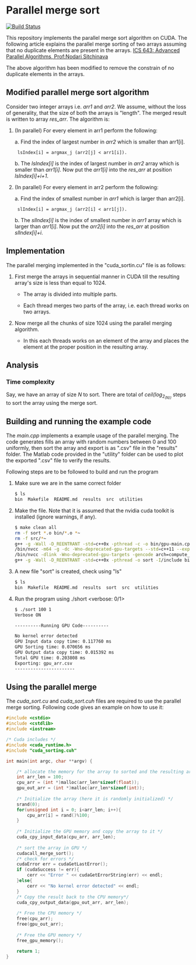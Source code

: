 # Parallel merge sort

[![Build Status](https://travis-ci.org/joemccann/dillinger.svg?branch=master)](https://travis-ci.org/joemccann/dillinger)

This repository implements the parallel merge sort algorithm on CUDA. The following article explains the parallel merge sorting of two arrays assuming that no duplicate elements are present in the arrays. 
[ICS 643: Advanced Parallel Algorithms, Prof:Nodari Sitchinava](http://www2.hawaii.edu/~nodari/teaching/f16/notes/notes10.pdf)

The above algorithm has been modified to remove the constrain of no duplicate elements in the arrays.
## Modified parallel merge sort algorithm
Consider two integer arrays i.e. *arr1* and *arr2*. We assume, without the loss of generality, that the size of both the arrays is "length". The merged result is written to array *res_arr*. The algorithm is:

1. (In parallel) For every element in arr1 perform the following:

    a.  Find the index of largest number in *arr2* which is smaller than arr1[i].

		lsIndex[i] = argmax_j (arr2[j] < arr1[i]).

    b. The *lsIndex[i]* is the index of largest number in *arr2* array which is smaller than *arr1[i]*. Now put the *arr1[i]* into the *res_arr* at position *lsIndex[i]+i+1*.

2. (In parallel) For every element in arr2 perform the following:

    a.  Find the index of smallest number in *arr1* which is larger than arr2[i].

    	slIndex[i] = argmax_j (arr2[i] < arr1[j]).

    b. The *slIndex[i]* is the index of smallest number in *arr1* array which is larger than *arr1[i]*. Now put the *arr2[i]* into the *res_arr* at position *slIndex[i]+i*.

## Implementation
The parallel merging implemented in the "cuda_sortin.cu" file is as follows:
1. First merge the arrays in sequential manner in CUDA till the resulting array's size is less than equal to 1024.
    
    - The array is divided into multiple parts.
    
    - Each thread merges two parts of the array, i.e. each thread works on two arrays.
2. Now merge all the chunks of size 1024 using the parallel merging algorithm.
    
    - In this each threads works on an element of the array and places the element at the proper position in the resulting array.

## Analysis
### Time complexity
Say, we have an array of size *N* to sort. There are total of *ceil(log<sub>2<sub>(N))* steps to sort the array using the merge sort.
	
## Building and running the example code
The *main.cpp* implements a example usage of the parallel merging. The code generates fills an array with random numbers between 0 and 100 uniformly, then sort the array and export is as ".csv" file in the "results" folder. The Matlab code provided in the "utility" folder can be used to plot the exported ".csv" file to verify the results.

Following steps are to be followed to build and run the program
1. Make sure we are in the same correct folder
    ```sh
    $ ls
    bin  Makefile  README.md  results  src  utilities
    ```
2. Make the file. Note that it is assumed that the nvidia cuda toolkit is installed (ignore warnings, if any).
    ```sh
    $ make clean all
    rm -f sort *.o bin/*.o *~
    rm -f src/*~
    g++ -g -Wall -D_REENTRANT -std=c++0x -pthread -c -o bin/gpu-main.cpp.o -I/include src/main.cpp 
    /bin/nvcc -m64 -g -dc -Wno-deprecated-gpu-targets --std=c++11 --expt-relaxed-constexpr -gencode arch=compute_30,code=sm_30 -gencode arch=compute_35,code=sm_35 -gencode arch=compute_50,code=sm_50 -gencode arch=compute_52,code=sm_52 -gencode arch=compute_60,code=sm_60 -gencode arch=compute_61,code=sm_61 -gencode arch=compute_61,code=compute_61 -c -o bin/cuda_sorting.cu.o  src/cuda_sorting.cu
    /bin/nvcc -dlink -Wno-deprecated-gpu-targets -gencode arch=compute_30,code=sm_30 -gencode arch=compute_35,code=sm_35 -gencode arch=compute_50,code=sm_50 -gencode arch=compute_52,code=sm_52 -gencode arch=compute_60,code=sm_60 -gencode arch=compute_61,code=sm_61 -gencode arch=compute_61,code=compute_61 -o bin/cuda.o  bin/cuda_sorting.cu.o
    g++ -g -Wall -D_REENTRANT -std=c++0x -pthread -o sort -I/include bin/gpu-main.cpp.o bin/cuda.o bin/cuda_sorting.cu.o -L/lib64 -lcudart -lcurand 
    ```
3. A new file "sort" is created, check using "ls"
    ```sh
    $ ls
    bin  Makefile  README.md  results  sort  src  utilities
    ```
4. Run the program using ./short <length of array> <verbose: 0/1>
    ```sh
    $ ./sort 100 1
    Verbose ON

    ----------Running GPU Code----------
    
    No kernel error detected
    GPU Input data copy time: 0.117760 ms
    GPU Sorting time: 0.070656 ms
    GPU Output data copy time: 0.015392 ms
    Total GPU time: 0.203808 ms
    Exporting: gpu_arr.csv
    -----------------------
    ```

## Using the parallel merge
The *cuda_sort.cu* and *cuda_sort.cuh* files are required to use the parallel merge sorting. Following code gives an example on how to use it:

```C++
#include <cstdio>
#include <cstdlib>
#include <iostream>

/* Cuda includes */
#include <cuda_runtime.h>
#include "cuda_sorting.cuh"

int main(int argc, char **argv) {

    /* allocate the memory for the array to sorted and the resulting array */
    int arr_len = 100;
    cpu_arr = (int *)malloc(arr_len*sizeof(float));
    gpu_out_arr = (int *)malloc(arr_len*sizeof(int));
    
    /* Initialize the array (here it is randomly initialized) */
    srand(0);
    for(unsigned int i = 0; i<arr_len; i++){
        cpu_arr[i] = rand()%100;
    }
    
    /* Initialize the GPU memory and copy the array to it */
    cuda_cpy_input_data(cpu_arr, arr_len);
    
    /* sort the array in GPU */
    cudacall_merge_sort();
    /* check for errors */
    cudaError err = cudaGetLastError();
    if (cudaSuccess != err){
        cerr << "Error " << cudaGetErrorString(err) << endl;
    }else{
    	cerr << "No kernel error detected" << endl;
    }
    /* Copy the result back to the CPU memory*/
    cuda_cpy_output_data(gpu_out_arr, arr_len);
    
    /* Free the CPU memory */
    free(cpu_arr);
	free(gpu_out_arr);
	
	/* Free the GPU memory */
	free_gpu_memory();
	
    return 1;
}
```
